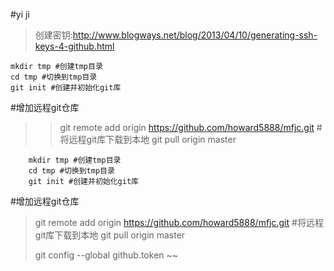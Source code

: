 #yi ji
>创建密钥:http://www.blogways.net/blog/2013/04/10/generating-ssh-keys-4-github.html




    mkdir tmp #创建tmp目录
    cd tmp #切换到tmp目录
    git init #创建并初始化git库
#增加远程git仓库
>>git remote add origin https://github.com/howard5888/mfjc.git
#将远程git库下载到本地
>>git pull origin master




        mkdir tmp #创建tmp目录
        cd tmp #切换到tmp目录
        git init #创建并初始化git库
#增加远程git仓库
>git remote add origin https://github.com/howard5888/mfjc.git
#将远程git库下载到本地
>git pull origin master
>
>git config --global github.token 
~~
